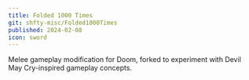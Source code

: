 ```yaml
---
title: Folded 1000 Times
git: shfty-misc/Folded1000Times
published: 2024-02-08
icon: sword
---
```


Melee gameplay modification for Doom, forked to experiment with Devil May Cry-inspired gameplay concepts.

